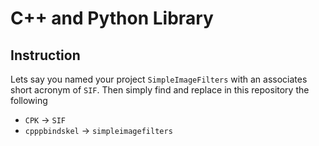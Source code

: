 # C++ and Python Library


## Instruction


Lets say you named your project `SimpleImageFilters` with an associates short acronym of `SIF`. Then simply find and replace in this repository the following

* `CPK` -> `SIF`
* `cpppbindskel` -> `simpleimagefilters`